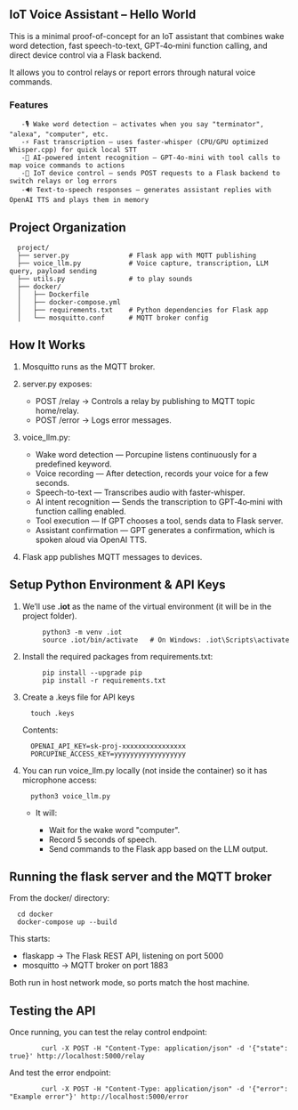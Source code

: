 ## IoT Voice Assistant – Hello World
This is a minimal proof-of-concept for an  IoT assistant that combines wake word detection, fast speech-to-text, GPT‑4o‑mini function calling, and direct device control via a Flask backend.

It allows you to control relays or report errors through natural voice commands.

### Features

       -🎙 Wake word detection — activates when you say "terminator", "alexa", "computer", etc. 
       -⚡ Fast transcription — uses faster-whisper (CPU/GPU optimized Whisper.cpp) for quick local STT 
       -🤖 AI-powered intent recognition — GPT‑4o‑mini with tool calls to map voice commands to actions
       -🔌 IoT device control — sends POST requests to a Flask backend to switch relays or log errors
       -🔊 Text-to-speech responses — generates assistant replies with OpenAI TTS and plays them in memory
            

## Project Organization

      project/
      ├── server.py               # Flask app with MQTT publishing
      ├── voice_llm.py            # Voice capture, transcription, LLM query, payload sending
      ├── utils.py                # to play sounds
      ├── docker/
      │   ├── Dockerfile
      │   ├── docker-compose.yml
      │   ├── requirements.txt    # Python dependencies for Flask app
      │   └── mosquitto.conf      # MQTT broker config


## How It Works

1. Mosquitto runs as the MQTT broker.

2. server.py exposes:

    - POST /relay → Controls a relay by publishing to MQTT topic home/relay.
    - POST /error → Logs error messages.

3. voice_llm.py:

   - Wake word detection — Porcupine listens continuously for a predefined keyword.
   - Voice recording — After detection, records your voice for a few seconds.
   - Speech-to-text — Transcribes audio with faster-whisper.
   - AI intent recognition — Sends the transcription to GPT‑4o‑mini with function calling enabled.
   - Tool execution — If GPT chooses a tool, sends data to Flask server.
   - Assistant confirmation — GPT generates a confirmation, which is spoken aloud via OpenAI TTS.

4. Flask app publishes MQTT messages to devices.

## Setup Python Environment & API Keys

1. We’ll use **.iot** as the name of the virtual environment (it will be in the project folder).

            python3 -m venv .iot
            source .iot/bin/activate   # On Windows: .iot\Scripts\activate

2. Install the required packages from requirements.txt:

            pip install --upgrade pip
            pip install -r requirements.txt
   
4. Create a .keys file for API keys

         touch .keys
   
   Contents:
   
         OPENAI_API_KEY=sk-proj-xxxxxxxxxxxxxxxx
         PORCUPINE_ACCESS_KEY=yyyyyyyyyyyyyyyyyy

5. You can run voice_llm.py locally (not inside the container) so it has microphone access:

         python3 voice_llm.py

   - It will:

     - Wait for the wake word "computer".
     - Record 5 seconds of speech.
     - Send commands to the Flask app based on the LLM output.

## Running the flask server and the MQTT broker 

From the docker/ directory:

      cd docker
      docker-compose up --build

This starts:

 - flaskapp → The Flask REST API, listening on port 5000
- mosquitto → MQTT broker on port 1883

Both run in host network mode, so ports match the host machine.

## Testing the API

Once running, you can test the relay control endpoint:

            curl -X POST -H "Content-Type: application/json" -d '{"state": true}' http://localhost:5000/relay
            
And test the error endpoint:
      
            curl -X POST -H "Content-Type: application/json" -d '{"error": "Example error"}' http://localhost:5000/error










